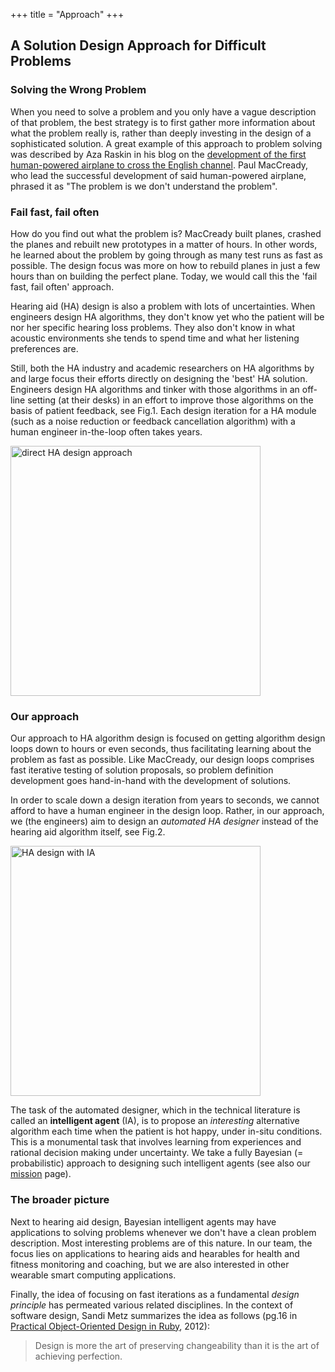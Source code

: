 +++
title = "Approach"
+++
## A Solution Design Approach for Difficult Problems

### Solving the Wrong Problem

When you need to solve a problem and you only have a vague description of that problem, the best strategy is to first gather more information about what the problem really is, rather than deeply investing in the design of a sophisticated solution. A great example of this approach to problem solving was described by Aza Raskin in his blog on the [development of the first human-powered airplane to cross the English channel](http://www.azarask.in/blog/post/the-wrong-problem/). Paul MacCready, who lead the successful development of said human-powered airplane, phrased it as "The problem is we don't understand the problem".

### Fail fast, fail often

How do you find out what the problem is? MacCready built planes, crashed the planes and rebuilt new prototypes in a matter of hours. In other words, he learned about the problem by going through as many test runs as fast as possible. The design focus was more on how to rebuild planes in just a few hours than on building the perfect plane. Today, we would call this the 'fail fast, fail often' approach.

Hearing aid (HA) design is also a problem with lots of uncertainties. When engineers design HA algorithms, they don't know yet who the patient will be nor her specific hearing loss problems. They also don't know in what acoustic environments she tends to spend time and what her listening preferences are.

Still, both the HA industry and academic researchers on HA algorithms by and large focus their efforts directly on designing the 'best' HA solution. Engineers design HA algorithms and tinker with those algorithms in an off-line setting (at their desks) in an effort to improve those algorithms on the basis of patient feedback, see Fig.1. Each design iteration for a HA module (such as a noise reduction or feedback cancellation algorithm) with a human engineer in-the-loop often takes years.

<img class="centered" src="/img/approach/Direct-HA-Design.png" alt="direct HA design approach" width="400">

### Our approach

Our approach to HA algorithm design is focused on getting algorithm design loops down to hours or even seconds, thus facilitating learning about the problem as fast as possible. Like MacCready, our design loops comprises fast iterative testing of solution proposals, so problem definition development goes hand-in-hand with the development of solutions.

In order to scale down a design iteration from years to seconds, we cannot afford to have a human engineer in the design loop. Rather, in our approach, we (the engineers) aim to design an _automated HA designer_ instead of the hearing aid algorithm itself, see Fig.2.

<img class="centered" src="/img/approach/HA-Design-with-IA.png" alt="HA design with IA" width="400">

The task of the automated designer, which in the technical literature is called an **intelligent agent** (IA), is to propose an _interesting_ alternative algorithm each time when the patient is hot happy, under in-situ conditions. This is a monumental task that involves learning from experiences and rational decision making under uncertainty. We take a fully Bayesian (= probabilistic) approach to designing such intelligent agents (see also our [mission](/mission) page).   

### The broader picture

Next to hearing aid design, Bayesian intelligent agents may have applications to solving problems whenever we don't have a clean problem description. Most interesting problems are of this nature. In our team, the focus lies on applications to hearing aids and hearables for health and fitness monitoring and coaching, but we are also interested in other wearable smart computing applications.

Finally, the idea of focusing on fast iterations as a fundamental _design principle_ has permeated various related disciplines. In the context of software design, Sandi Metz summarizes the idea as follows (pg.16 in [Practical Object-Oriented Design in Ruby](http://poodr.com), 2012):  

> Design is more the art of preserving changeability than it is the art of achieving perfection.
